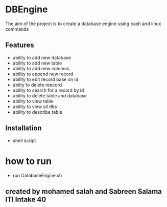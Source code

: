 # DBEngine
The aim of the project is to create a database engine using bash and linux  commands  

## Features
* ability to add new database
* ability to add new table 
* ability to add new columns
* ability to append new record
* ability to edit record base on id 
* abilty to delete reecord
* ability to search for a record by id
* ability to delete table and database
* ability to view table
* ability to view all dbs
* ability to describe table 



## Installation 
* shell script

# how to run 
* run  DatabaseEngine.sh

## created by mohamed salah and Sabreen Salama ITI Intake 40
